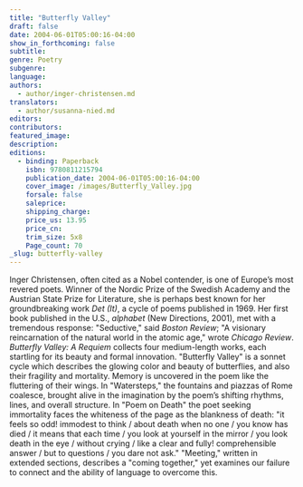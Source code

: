 ```yaml
---
title: "Butterfly Valley"
draft: false
date: 2004-06-01T05:00:16-04:00
show_in_forthcoming: false
subtitle:
genre: Poetry
subgenre:
language:
authors:
  - author/inger-christensen.md
translators:
  - author/susanna-nied.md
editors:
contributors:
featured_image:
description:
editions:
  - binding: Paperback
    isbn: 9780811215794
    publication_date: 2004-06-01T05:00:16-04:00
    cover_image: /images/Butterfly_Valley.jpg
    forsale: false
    saleprice:
    shipping_charge:
    price_us: 13.95
    price_cn:
    trim_size: 5x8
    Page_count: 70
_slug: butterfly-valley
---
```


Inger Christensen, often cited as a Nobel contender, is one of Europe’s most revered poets. Winner of the Nordic Prize of the Swedish Academy and the Austrian State Prize for Literature, she is perhaps best known for her groundbreaking work _Det (It)_, a cycle of poems published in 1969. Her first book published in the U.S., _alphabet_ (New Directions, 2001), met with a tremendous response: "Seductive," said _Boston Review_; "A visionary reincarnation of the natural world in the atomic age," wrote _Chicago Review_. _Butterfly Valley: A Requiem_ collects four medium-length works, each startling for its beauty and formal innovation. "Butterfly Valley" is a sonnet cycle which describes the glowing color and beauty of butterflies, and also their fragility and mortality. Memory is uncovered in the poem like the fluttering of their wings. In "Watersteps," the fountains and piazzas of Rome coalesce, brought alive in the imagination by the poem’s shifting rhythms, lines, and overall structure. In "Poem on Death" the poet seeking immortality faces the whiteness of the page as the blankness of death: "it feels so odd! immodest to think / about death when no one / you know has died / it means that each time / you look at yourself in the mirror / you look death in the eye / without crying / like a clear and fully! comprehensible answer / but to questions / you dare not ask." "Meeting," written in extended sections, describes a "coming together," yet examines our failure to connect and the ability of language to overcome this.

